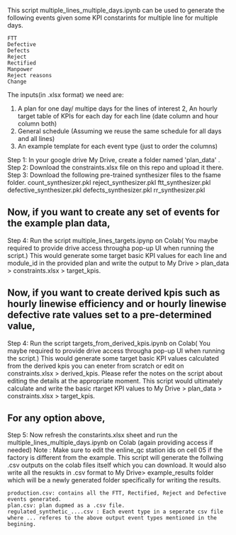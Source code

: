 This script  multiple_lines_multiple_days.ipynb can be used to generate the following events given some KPI constarints for multiple line for multiple days.

    FTT
    Defective
    Defects
    Reject
    Rectified
    Manpower
    Reject reasons
    Change

The inputs(in .xlsx format) we need are:

1. A plan for one day/ multipe days for the lines of interest
2, An hourly target table of KPIs for each day for each line (date column and hour column both)
3. General schedule (Assuming we reuse the same schedule for all days and all lines)
4. An example template for each event type (just to order the columns)


Step 1: In your google drive My Drive, create a folder named 'plan_data' .
Step 2: Download the constraints.xlsx file on this repo and upload it there.
Step 3: Download the following pre-trained synthesizer files to the fsame folder.
    count_synthesizer.pkl
    reject_synthesizer.pkl
    ftt_synthesizer.pkl
    defective_synthesizer.pkl
    defects_synthesizer.pkl
    rr_synthesizer.pkl

Now, if you want to create any set of events for the example plan data, 
-----------------------------------------------------------------------

Step 4: Run the script multiple_lines_targets.ipynp on Colab( You maybe required to provide drive access througha pop-up
UI when running the script.) This would generate some target basic KPI values for each line and module_id in the provided plan
and write the output to My Drive > plan_data > constraints.xlsx > target_kpis.

Now, if you want to create derived kpis such as hourly linewise efficiency and or hourly linewise defective rate values set to a pre-determined value, 
------------------------------------------------------------------------------------------------------------------------------------------------------
Step 4: Run the script targets_from_derived_kpis.ipynb on Colab( You maybe required to provide drive access througha pop-up
UI when running the script.) This would generate some target basic KPI values calculated from the derived kpis you can eneter from scratch or edit on 
constraints.xlsx > derived_kpis. Please refer the notes on the script about editing the details at the appropriate moment. This script would ultimately
calculate and write the basic rtarget KPI values to My Drive > plan_data > constraints.xlsx > target_kpis.


For any option above,
----------------------

Step 5: Now refresh the constarints.xlsx sheet and run the multiple_lines_multiple_days.ipynb on Colab (again providing access if needed)
Note : Make sure to edit the enline_qc station ids on cell 05 if the factory is different from the example. This script will generate the follwing .csv outputs on the colab files itself which you can download. It would also write all the resukts in .csv format to My Drive> example_results folder which will be a newly generated folder specifically for writing the results.

    production.csv: contains all the FTT, Rectified, Reject and Defective events generated.
    plan.csv: plan dupmed as a .csv file. 
    regulated_synthetic_....csv : Each event type in a seperate csv file where ... referes to the above output event types mentioned in the begining.
    
    
    







